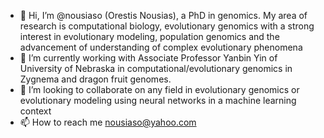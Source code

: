 - 👋 Hi, I’m @nousiaso (Orestis Nousias), a PhD in genomics. My area of research is computational biology, evolutionary genomics with a strong interest in evolutionary modeling, 
population genomics and the advancement of understanding of complex evolutionary phenomena
- 🌱 I’m currently working with Associate Professor Yanbin Yin of University of Nebraska in computational/evolutionary genomics in Zygnema and dragon fruit genomes. 
- 💞️ I’m looking to collaborate on any field in evolutionary genomics or evolutionary modeling using neural networks in a machine learning context
- 📫 How to reach me nousiaso@yahoo.com

<!---
nousiaso/nousiaso is a ✨ special ✨ repository because its `README.md` (this file) appears on your GitHub profile.
You can click the Preview link to take a look at your changes.
--->
